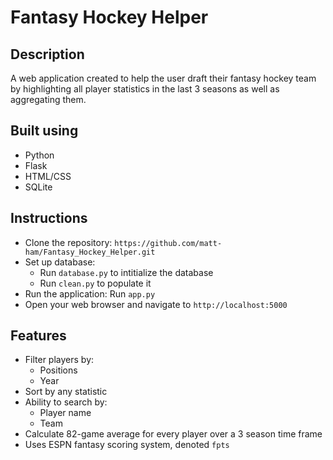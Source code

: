 # Fantasy Hockey Helper

## Description
A web application created to help the user draft their fantasy hockey team by highlighting all player statistics in the last 3 seasons as well as aggregating them.

## Built using
* Python
* Flask
* HTML/CSS
* SQLite

## Instructions
* Clone the repository: `https://github.com/matt-ham/Fantasy_Hockey_Helper.git`
* Set up database:
  - Run `database.py` to intitialize the database
  - Run `clean.py` to populate it
* Run the application: Run `app.py`
* Open your web browser and navigate to `http://localhost:5000`

## Features
* Filter players by:
  - Positions
  - Year
* Sort by any statistic
* Ability to search by:
  - Player name
  - Team
* Calculate 82-game average for every player over a 3 season time frame
* Uses ESPN fantasy scoring system, denoted `fpts`
